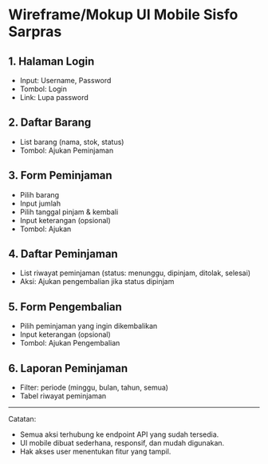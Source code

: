 # Wireframe/Mokup UI Mobile Sisfo Sarpras

## 1. Halaman Login
- Input: Username, Password
- Tombol: Login
- Link: Lupa password

## 2. Daftar Barang
- List barang (nama, stok, status)
- Tombol: Ajukan Peminjaman

## 3. Form Peminjaman
- Pilih barang
- Input jumlah
- Pilih tanggal pinjam & kembali
- Input keterangan (opsional)
- Tombol: Ajukan

## 4. Daftar Peminjaman
- List riwayat peminjaman (status: menunggu, dipinjam, ditolak, selesai)
- Aksi: Ajukan pengembalian jika status dipinjam

## 5. Form Pengembalian
- Pilih peminjaman yang ingin dikembalikan
- Input keterangan (opsional)
- Tombol: Ajukan Pengembalian

## 6. Laporan Peminjaman
- Filter: periode (minggu, bulan, tahun, semua)
- Tabel riwayat peminjaman

---

Catatan:
- Semua aksi terhubung ke endpoint API yang sudah tersedia.
- UI mobile dibuat sederhana, responsif, dan mudah digunakan.
- Hak akses user menentukan fitur yang tampil.
